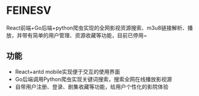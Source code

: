 # FEINESV
React前端+Go后端+python爬虫实现的全网影视资源搜索、m3u8链接解析、播放，并带有简单的用户管理、资源收藏等功能，目前已停用~

## 功能
- React+antd mobile实现便于交互的使用界面
- Go后端调用Python爬虫实现关键词搜索，搜索全网在线播放影视源
- 自带用户注册、登录、剧集收藏等功能，给用户个性化的影院体验
